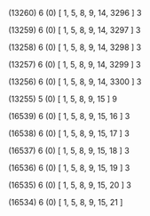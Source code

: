 (13260) 6 (0) [ 1, 5, 8, 9, 14, 3296 ] 3 


(13259) 6 (0) [ 1, 5, 8, 9, 14, 3297 ] 3 


(13258) 6 (0) [ 1, 5, 8, 9, 14, 3298 ] 3 


(13257) 6 (0) [ 1, 5, 8, 9, 14, 3299 ] 3 


(13256) 6 (0) [ 1, 5, 8, 9, 14, 3300 ] 3 


(13255) 5 (0) [ 1, 5, 8, 9, 15 ] 9 


(16539) 6 (0) [ 1, 5, 8, 9, 15, 16 ] 3 


(16538) 6 (0) [ 1, 5, 8, 9, 15, 17 ] 3 


(16537) 6 (0) [ 1, 5, 8, 9, 15, 18 ] 3 


(16536) 6 (0) [ 1, 5, 8, 9, 15, 19 ] 3 


(16535) 6 (0) [ 1, 5, 8, 9, 15, 20 ] 3 


(16534) 6 (0) [ 1, 5, 8, 9, 15, 21 ]  

